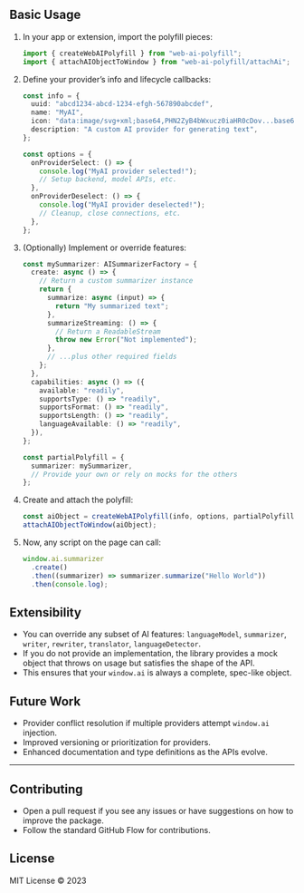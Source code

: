 
## Basic Usage

1. In your app or extension, import the polyfill pieces:
   ```typescript
   import { createWebAIPolyfill } from "web-ai-polyfill";
   import { attachAIObjectToWindow } from "web-ai-polyfill/attachAi";
   ```

2. Define your provider’s info and lifecycle callbacks:
   ```typescript
   const info = {
     uuid: "abcd1234-abcd-1234-efgh-567890abcdef",
     name: "MyAI",
     icon: "data:image/svg+xml;base64,PHN2ZyB4bWxucz0iaHR0cDov...base64...",
     description: "A custom AI provider for generating text",
   };

   const options = {
     onProviderSelect: () => {
       console.log("MyAI provider selected!");
       // Setup backend, model APIs, etc.
     },
     onProviderDeselect: () => {
       console.log("MyAI provider deselected!");
       // Cleanup, close connections, etc.
     },
   };
   ```

3. (Optionally) Implement or override features:
   ```typescript
   const mySummarizer: AISummarizerFactory = {
     create: async () => {
       // Return a custom summarizer instance
       return {
         summarize: async (input) => {
           return "My summarized text";
         },
         summarizeStreaming: () => {
           // Return a ReadableStream
           throw new Error("Not implemented");
         },
         // ...plus other required fields
       };
     },
     capabilities: async () => ({
       available: "readily",
       supportsType: () => "readily",
       supportsFormat: () => "readily",
       supportsLength: () => "readily",
       languageAvailable: () => "readily",
     }),
   };

   const partialPolyfill = {
     summarizer: mySummarizer,
     // Provide your own or rely on mocks for the others
   };
   ```

4. Create and attach the polyfill:
   ```typescript
   const aiObject = createWebAIPolyfill(info, options, partialPolyfill);
   attachAIObjectToWindow(aiObject);
   ```

5. Now, any script on the page can call:
   ```typescript
   window.ai.summarizer
     .create()
     .then((summarizer) => summarizer.summarize("Hello World"))
     .then(console.log);
   ```

## Extensibility

- You can override any subset of AI features: `languageModel`, `summarizer`, `writer`, `rewriter`, `translator`, `languageDetector`.
- If you do not provide an implementation, the library provides a mock object that throws on usage but satisfies the shape of the API.
- This ensures that your `window.ai` is always a complete, spec-like object.

## Future Work

- Provider conflict resolution if multiple providers attempt `window.ai` injection.
- Improved versioning or prioritization for providers.
- Enhanced documentation and type definitions as the APIs evolve.

---

## Contributing

- Open a pull request if you see any issues or have suggestions on how to improve the package.
- Follow the standard GitHub Flow for contributions.

## License

MIT License © 2023